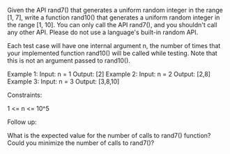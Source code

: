 Given the API rand7() that generates a uniform random integer in the range
[1, 7], write a function rand10() that generates a uniform random integer in
the range [1, 10]. You can only call the API rand7(), and you shouldn't call
any other API. Please do not use a language's built-in random API.

Each test case will have one internal argument n, the number of times that
your implemented function rand10() will be called while testing. Note that
this is not an argument passed to rand10().


Example 1:
Input: n = 1
Output: [2]
Example 2:
Input: n = 2
Output: [2,8]
Example 3:
Input: n = 3
Output: [3,8,10]


Constraints:


1 <= n <= 10^5



Follow up:


What is the expected value for the number of calls to rand7() function?
Could you minimize the number of calls to rand7()?




